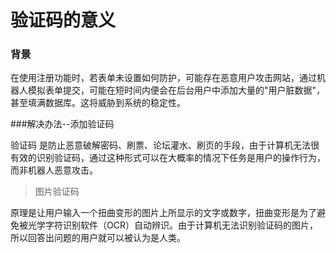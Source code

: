# 验证码的意义
### 背景

在使用注册功能时，若表单未设置如何防护，可能存在恶意用户攻击网站，通过机器人模拟表单提交，可能在短时间内便会在后台用户中添加大量的"用户脏数据"，甚至填满数据库。这将威胁到系统的稳定性。

###解决办法--添加验证码

验证码 是防止恶意破解密码、刷票、论坛灌水、刷页的手段，由于计算机无法很有效的识别验证码，通过这种形式可以在大概率的情况下任务是用户的操作行为，而非机器人恶意攻击。

>图片验证码

原理是让用户输入一个扭曲变形的图片上所显示的文字或数字，扭曲变形是为了避免被光学字符识别软件（OCR）自动辨识。由于计算机无法识别验证码的图片，所以回答出问题的用户就可以被认为是人类。
